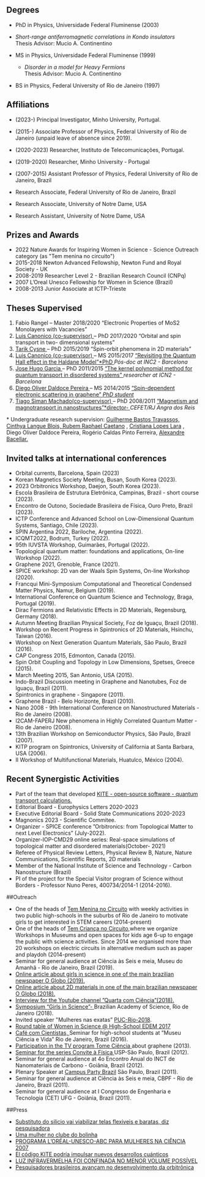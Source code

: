 ## Degrees

- PhD in Physics, Universidade Federal Fluminense (2003)
 * *Short-range antiferromagnetic correlations in Kondo insulators*  
Thesis Advisor: Mucio A. Continentino  

- MS in Physics, Universidade Federal Fluminense (1999)
	* *Disorder in a model for Heavy Fermions*  
Thesis Advisor: Mucio A. Continentino  

- BS in Physics, Federal University of Rio de Janeiro (1997) 

## Affiliations
- (2023-) Principal Investigator, Minho University, Portugal.
- (2015-) Associate Professor of Physics, Federal University of Rio de Janeiro (unpaid leave of absence since 2019).   
- (2020-2023) Researcher, Instituto de Telecomunicações, Portugal.  
- (2019-2020) Researcher, Minho University - Portugal   

- (2007-2015) Assistant Professor of Physics, Federal University of Rio de Janeiro, Brazil  
- Research Associate, Federal University of Rio de Janeiro, Brazil  
- Research Associate, University of Notre Dame, USA  
- Research Assistant, University of Notre Dame, USA  

## Prizes and Awards  
- 2022 Nature Awards for Inspiring Women in Science - Science Outreach category (as "Tem menina no circuito")  
- 2015-2018 Newton Advanced Fellowship, Newton Fund and Royal Society - UK  
- 2008-2019 Researcher Level 2 - Brazilian Research Council (CNPq)  
- 2007 L’Oreal Unesco Fellowship for Women in Science (Brazil)  
- 2008-2013 Junior Associate at ICTP-Trieste  

## Theses Supervised  

1. Fabio Rangel –  Master 2018/2020 “Electronic Properties of MoS2 Monolayers with Vacancies”  
1. [Luis Canonico (co-supervisor) ](https://www.researchgate.net/profile/Luis_Canonico)– PhD 2017/2020 “Orbital and spin transport in two- dimensional systems”  
1. [Tarik Cysne ](https://www.researchgate.net/profile/Tarik_Cysne)– PhD 2015/2019 “Spin-orbit phenomena in 2D materials”
1. [Luis Canonico (co-supervisor) ](https://www.researchgate.net/profile/Luis_Canonico)– MS 2015/2017 [“Revisiting the Quantum Hall effect in the Haldane Model”*PhD ](https://www.if.uff.br/pt/baixargeral/doc_download/456-)*Pós-doc at INC2 - Barcelona*
1. [Jose Hugo Garcia ](https://www.linkedin.com/in/adamecius)– PhD 2011/2015 [“The kernel polynomial method for quantum transport in disordered systems” ](http://phdtree.org/pdf/25957408-extrinsic-spin-relaxation-in-silicon-spin-transport-devices/)*researcher at ICN2 - Barcelona*
1. [Diego Oliver Daldoce Pereira ](https://www.linkedin.com/pub/jing-li/3b/34/945)– MS 2014/2015 [“Spin-dependent electronic scattering in graphene” *PhD student*](http://objdig.ufrj.br/12/teses/836514.pdf)
8. [Tiago Siman Machado(co-supervisor) ](http://www.cefet-rj.br/index.php/composicao)– PhD 2008/2011 [“Magnetism and magnotransport in nanostructures”*director- ](http://cbpfindex.cbpf.br/publication_pdfs/tese.2011_11_11_16_07_51.pdf)*CEFET/RJ Angra dos Reis*

\* Undergraduate research supervision: [Guilherme Bastos Travassos, Cinthya ](https://www.linkedin.com/in/guilherme-bastos-dos-santos-travassos-a81511119)[Langue Blois, Rubem Raphael Caetano](https://www.linkedin.com/in/cinthya-blois-31404730) , [Cristiana Lopes Lara](https://www.linkedin.com/in/cristiana-lopes-lara-91b3989a/) , Diego Oliver Daldoce Pereira, Rogério Caldas Pinto Ferreira, [Alexandre Bacellar.](https://www.linkedin.com/in/alexandre-bacellar/)

## Invited talks at international conferences 

- Orbital currents, Barcelona, Spain (2023)
- Korean Magnetics Society Meeting, Busan, South Korea (2023). 
- 2023 Orbitronics Workshop, Daejon, South Korea (2023).
- Escola Brasileira de Estrutura Eletrônica, Campinas, Brazil - short course (2023). 
- Encontro de Outono, Sociedade Brasileira de Física, Ouro Preto, Brazil (2023).
- ICTP Conference and Advanced School on Low-Dimensional Quantum Systems, Santiago, Chile (2023). 
- SPIN Argentina 2022, Bariloche, Argentina (2022).
- ICQMT2022, Bodrum, Turkey (2022).
- 95th IUVSTA Workshop, Guimarães, Portugal (2022).
- Topological quantum matter: foundations and applications, On-line Workshop (2022).
- Graphene 2021, Grenoble, France (2021).
- SPICE workshop: 2D van der Waals Spin Systems, On-line Workshop (2020).
- Francqui Mini-Symposium Computational and Theoretical Condensed Matter Physics, Namur, Belgium (2019).
- International Conference on Quantum Science and Technology, Braga, Portugal (2019).
- Dirac Fermions and Relativistic Effects in 2D Materials, Regensburg, Germany (2018).
- Autumn Meeting Brazilian Physical Society, Foz de Iguaçu, Brazil (2018).
- Workshop on Recent Progress in Spintronics of 2D Materials, Hsinchu, Taiwan (2016).
- Workshop on Next Generation Quantum Materials, São Paulo, Brazil (2016).
- CAP Congress 2015, Edmonton, Canada (2015).
- Spin Orbit Coupling and Topology in Low Dimensions, Spetses, Greece (2015).
- March Meeting 2015, San Antonio, USA (2015).
- Indo-Brazil Discussion meeting in Graphene and Nanotubes, Foz de Iguaçu, Brazil (2011).
- Spintronics in graphene - Singapore (2011).
- Graphene Brazil - Belo Horizonte, Brazil (2010).
- Nano 2008 - 9th International Conference on Nanostructured Materials - Rio de Janeiro (2008).
- I2CAM-FAPERJ New phenomena in Highly Correlated Quantum Matter - Rio de Janeiro (2008).
- 13th Brazilian Workshop on Semiconductor Physics, São Paulo, Brazil (2007).
- KITP program on Spintronics, University of California at Santa Barbara, USA (2006).
- II Workshop of Multifunctional Materials, Huatulco, México (2004).

## Recent Synergistic Activities  
- Part of the team that developed [KITE - open-source software - quantum transport calculations.](https://quantum-kite.com/)
- Editorial Board - Europhysics Letters 2020-2023 
- Executive Editorial Board - Solid State Communications 2020-2023  
- Magnonics 2023 - Scientific Commitee.  
- Organizer - SPICE conference ”Orbitronics: from Topological Matter to next Level Electronics” (July-2022).  
- Organizer-IOP-CMD29 online series: Real-space simulations of topological matter and disordered materials(October- 2021)  
- Referee of Physical Review Letters, Physical Review B, Nature, Nature Communications, Scientific Reports, 2D materials  
- Member of the National Institute of Science and Technology - Carbon Nanostructure (Brazil) 
- PI of the project for the Special Visitor program of Science without Borders - Professor Nuno Peres, 400734/2014-1 (2014-2016). 

##Outreach


- One of the heads of [Tem Menina no Circuito](http://facebook.com/temmeninanocircuito) with weekly activities in two public high-schools in the suburbs of Rio de Janeiro to motivate girls to get interested in STEM careers (2014-present)
- One of the heads of [Tem Criança no Circuito,](http://facebook.com/temcriancanocircuito)where we organize Workshops in Museums and open spaces for kids age 6-up to engage the public with science activities. Since 2014 we organised more than 20 workshops on electric circuits in alternative medium such as paper and playdoh (2014-present)
- Seminar for general audience at Ciência às Seis e meia, Museu do Amanhã - Rio de Janeiro, Brazil (2019).
- [Online article about girls in science in one of the main brazilian newspaper O Globo (2019).](https://blogs.oglobo.globo.com/ciencia-matematica/post/tem-menina-no-circuito-atrai-garotas-para-ciencias-exatas-na-baixada-fluminense.html)
- [Online article about 2D materials in one of the main brazilian newspaper O Globo (2018).](https://blogs.oglobo.globo.com/ciencia-matematica/post/materiais-bidimensionais-nova-revolucao-tecnologica.html)
- [Interview for the Youtube channel ”Quarta com Ciência”(2018).](https://www.youtube.com/watch?v=2Nj2loN9uFI)
- [Symposium “Girls in Science”- ](http://www.mast.br/images/noticias/2018/agosto/Agenda---ABC-IANAS-TWAS-Women-for-Science-Meeting.pdf)Brazilian Academy of Science, Rio de Janeiro (2018).
- Invited speaker  "Mulheres nas exatas” [PUC-Rio-2018](http://aaapucrio.com.br/mulheres-nas-ciencias-exatas/).
- [Round table of Women in Science @ High-School EDEM 2017](http://www.edem.g12.br/semana-das-ciencias/2017/10/22/mulheres-cientistas-parte-1/)
- [Café com Cientístas, ](https://www.youtube.com/watch?v=eaUm97OQ3tc&t=1036s) Seminar for high-school students at ”Museu Ciência e Vida” Rio de Janeiro, Brazil (2016).
- [Participation in the TV program Tome Ciência ](http://tomeciencia.com.br/assista-agora/grafeno-material-do-futuro/) about graphene (2013).
- [Seminar for the series Convite à Física ](https://bit.ly/2TrCwE9)USP-São Paulo, Brazil (2012).
- Seminar for general audience at 4o Encontro Anual do INCT de Nanomateriais de Carbono - Goiânia, Brazil (2012).
- Plenary Speaker at [Campus Party Brazil](https://www.youtube.com/watch?v=MGRGIuc2rIo) São Paulo, Brazil (2011).
- Seminar for general audience at Ciência às Seis e meia, CBPF - Rio de Janeiro, Brazil (2011).
- Seminar for general audience at I Congresso de Engenharia e Tecnologia (CET) UFG - Goiânia, Brazil (2011).

##Press 
- [Substituto do silicio vai viabilizar telas flexiveis e baratas, diz pesquisadora](https://g1.globo.com/tecnologia/noticia/2011/01/substituto-do-silicio-vai-viabilizar-telas-flexiveis-e-baratas-diz-pesquisadora.html)
- [Uma mulher no clube do bolinha](https://www.guiadasemana.com.br/compras/noticia/uma-mulher-no-clube-do-bolinha)
- [PROGRAMA L’ORÉAL-UNESCO-ABC PARA MULHERES NA CIÊNCIA 2007](http://www.abc.org.br/nacional/programas-cientificos-nacionais/programa-loreal-abc-unesco-para-mulheres-na-ciencia/edicao-2007/)
- [El código KITE podría impulsar nuevos desarrollos cuánticos](https://www.science-things.com/releases/2020/03/200302113349.htm)
- [LUZ INFRAVERMELHA FOI CONFINADA NO MENOR VOLUME POSSÍVEL](https://www.ecum.uminho.pt/pt/_layouts/15/uminho.portaisuoei.ui/pages/eventsdetail.aspx?id=56129)
- [Pesquisadores brasileiros avançam no desenvolvimento da orbitrônica
](https://sbfisica.org.br/v1/sbf/pesquisadores-brasileiros-avancam-no-desenvolvimento-da-orbitronica/)